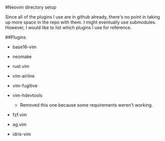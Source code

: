 #Neovim directory setup

Since all of the plugins I use are in github already, there's no point in taking up more space in the repo with them. I might eventually use submodules. However, I would like to list which plugins I use for reference.

##Plugins

- base16-vim

- neomake

- rust.vim

- vim-airline

- vim-fugitive

- vim-hdevtools
    - Removed this one because some requirements weren't working.

- fzf.vim

- ag.vim

- idris-vim
